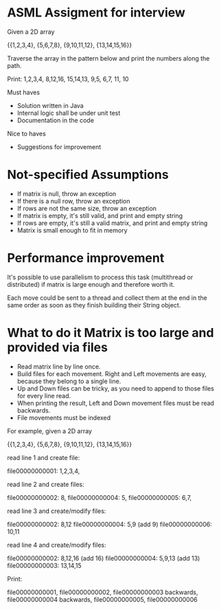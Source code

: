 # ASML Assigment for interview

Given a 2D array

{{1,2,3,4},
{5,6,7,8},
{9,10,11,12},
{13,14,15,16}}

Traverse the array in the pattern below and print the numbers along the path.

Print: 1,2,3,4, 8,12,16, 15,14,13, 9,5, 6,7, 11, 10

Must haves

- Solution written in Java
- Internal logic shall be under unit test
- Documentation in the code

Nice to haves

- Suggestions for improvement

# Not-specified Assumptions

- If matrix is null, throw an exception
- If there is a null row, throw an exception
- If rows are not the same size, throw an exception
- If matrix is empty, it's still valid, and print and empty string
- If rows are empty, it's still a valid matrix, and print and empty string
- Matrix is small enough to fit in memory

# Performance improvement

It's possible to use parallelism to process this task (multithread or distributed) if matrix is large enough and therefore worth it.

Each move could be sent to a thread and collect them at the end in the same order as soon as they finish building their String object.

# What to do it Matrix is too large and provided via files

- Read matrix line by line once.
- Build files for each movement. Right and Left movements are easy, because they belong to a single line.
- Up and Down files can be tricky, as you need to append to those files for every line read.
- When printing the result, Left and Down movement files must be read backwards.
- File movements must be indexed

For example, given a 2D array

{{1,2,3,4},
{5,6,7,8},
{9,10,11,12},
{13,14,15,16}}

read line 1 and create file:

file00000000001: 1,2,3,4,

read line 2 and create files:

file00000000002: 8,
file00000000004: 5,
file00000000005: 6,7,

read line 3 and create/modify files:

file00000000002: 8,12
file00000000004: 5,9 (add 9)
file00000000006: 10,11

read line 4 and create/modify files:

file00000000002: 8,12,16 (add 16)
file00000000004: 5,9,13 (add 13)
file00000000003: 13,14,15

Print:

file00000000001,
file00000000002,
file00000000003 backwards,
file00000000004 backwards,
file00000000005,
file00000000006